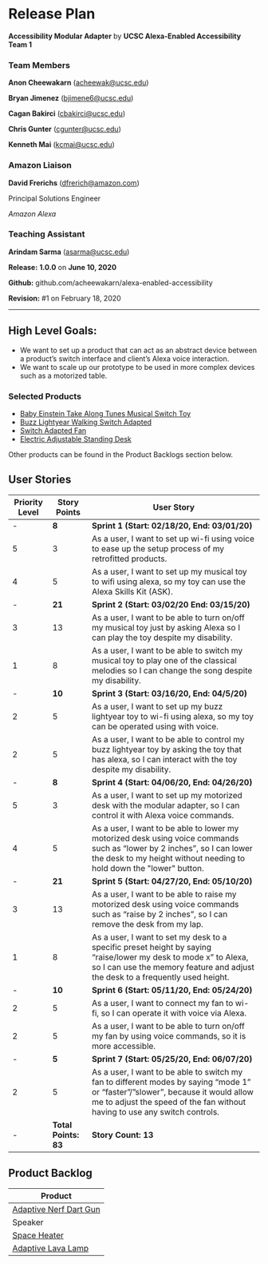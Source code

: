 # Release Plan
**Accessibility Modular Adapter** by  **UCSC Alexa-Enabled Accessibility Team 1**

### Team Members

**Anon Cheewakarn** (acheewak@ucsc.edu)

**Bryan Jimenez** (bjimene6@ucsc.edu)

**Cagan Bakirci** (cbakirci@ucsc.edu)

**Chris Gunter** (cgunter@ucsc.edu)

**Kenneth Mai** (kcmai@ucsc.edu)


### Amazon Liaison

**David Frerichs** (dfrerich@amazon.com)

Principal Solutions Engineer

*Amazon Alexa*


### Teaching Assistant

**Arindam Sarma** (asarma@ucsc.edu)


**Release:** **1.0.0** on **June 10, 2020**

**Github:** github.com/acheewakarn/alexa-enabled-accessibility

**Revision:** #1 on February 18, 2020

---

## High Level Goals:
* We want to set up a product that can act as an abstract device between a product’s switch interface and client’s Alexa voice interaction. 
* We want to scale up our prototype to be used in more complex devices such as a motorized table.


### Selected Products
  * [Baby Einstein Take Along Tunes Musical Switch Toy](https://www.adaptivetechsolutions.com/pd-baby-einstein-musical-switch-adapted-toy.cfm)
  * [Buzz Lightyear Walking Switch Adapted](https://www.adaptivetechsolutions.com/buzz-lightyear-walking-switch-adapted/)
  * [Switch Adapted Fan](https://www.adaptivetechsolutions.com/o2cool-switch-adapted-fan/)
  * [Electric Adjustable Standing Desk](https://www.amazon.com/Adjustable-Ergonomic-Motorized-Commercial-Programmable/dp/B072XCVYVX)
  
Other products can be found in the Product Backlogs section below.



## User Stories
|Priority Level|Story Points|User Story|
|------|------|------|
|-|**8**|**Sprint 1 (Start: 02/18/20, End: 03/01/20)**|
|5|3|As a user, I want to set up wi-fi using voice to ease up the setup process of my retrofitted products.
|4|5|As a user, I want to set up my musical toy to wifi using alexa, so my toy can use the Alexa Skills Kit (ASK). |
|-|**21**|**Sprint 2 (Start: 03/02/20 End: 03/15/20)**|
|3|13|As a user, I want to be able to turn on/off my musical toy just by asking Alexa so I can play the toy despite my disability.
|1|8|As a user, I want to be able to switch my musical toy to play one of the classical melodies so I can change the song despite my disability.|
|-|**10**|**Sprint 3 (Start: 03/16/20, End: 04/5/20)**|
|2|5|As a user, I want to set up my buzz lightyear toy to wi-fi using alexa, so my toy can be operated using with voice.|
|2|5|As a user, I want to be able to control my buzz lightyear toy by asking the toy that has alexa, so I can interact with the toy despite my disability.|
|-|**8**|**Sprint 4 (Start: 04/06/20, End: 04/26/20)**|
|5|3|As a user, I want to set up my motorized desk with the modular adapter, so I can control it with Alexa voice commands.|
|4|5|As a user, I want to be able to lower my motorized desk using voice commands such as “lower by 2 inches”, so I can lower the desk to my height without needing to hold down the "lower" button.|
|-|**21**|**Sprint 5 (Start: 04/27/20, End: 05/10/20)**|
|3|13|As a user, I want to be able to raise my motorized desk using voice commands such as “raise by 2 inches”, so I can remove the desk from my lap.|
|1|8|As a user, I want to set my desk to a specific preset height by saying “raise/lower my desk to mode x” to Alexa, so I can use the memory feature and adjust the desk to a frequently used height.|
|-|**10**|**Sprint 6 (Start: 05/11/20, End: 05/24/20)**|
|2|5|As a user, I want to connect my fan to wi-fi, so I can operate it with voice via Alexa.|
|2|5|As a user, I want to be able to turn on/off my fan by using voice commands, so it is more accessible.|
|-|**5**|**Sprint 7 (Start: 05/25/20, End: 06/07/20)**|
|2|5|As a user, I want to be able to switch my fan to different modes by saying “mode 1” or “faster”/”slower”, because it would allow me to adjust the speed of the fan without having to use any switch controls.|
|-|**Total Points: 83**|**Story Count: 13**|

## Product Backlog
|Product|
|------|
|[Adaptive Nerf Dart Gun](https://www.adaptivetechsolutions.com/nerf-dart-gun-switch-adapted/)|
|Speaker|
|[Space Heater](https://www.amazon.com/Overheat-Protection-Tip-Over-Portable-Thermostat/dp/B084GQK5Q5?ref_=BSellerC&pf_rd_p=8c7e5b9e-3ad3-573c-bcb9-7b3e9ed657a3&pf_rd_s=merchandised-search-10&pf_rd_t=101&pf_rd_i=510182&pf_rd_m=ATVPDKIKX0DER&pf_rd_r=3SHDGH4VW4ZCFVDCZP29&pf_rd_r=3SHDGH4VW4ZCFVDCZP29&pf_rd_p=8c7e5b9e-3ad3-573c-bcb9-7b3e9ed657a3)|
|[Adaptive Lava Lamp](https://www.adaptivetechsolutions.com/tower-volcano-lamp/)|

